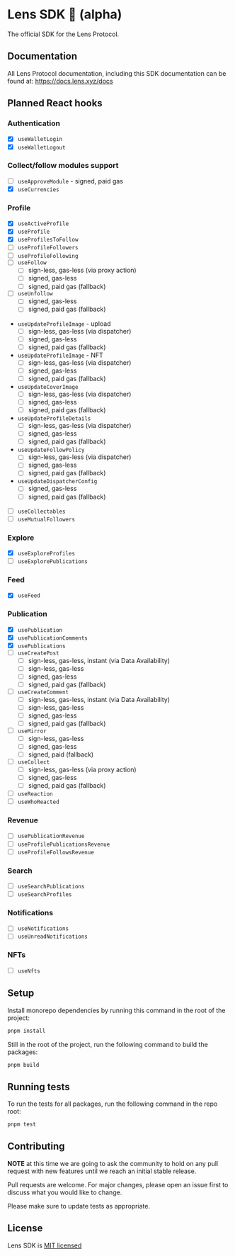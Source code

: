 # Lens SDK 🌿 (alpha)

The official SDK for the Lens Protocol.

## Documentation

All Lens Protocol documentation, including this SDK documentation can be found at: https://docs.lens.xyz/docs

## Planned React hooks

### Authentication

- [x] `useWalletLogin`
- [x] `useWalletLogout`

### Collect/follow modules support

- [ ] `useApproveModule` - signed, paid gas
- [x] `useCurrencies`

### Profile

- [x] `useActiveProfile`
- [x] `useProfile`
- [x] `useProfilesToFollow`
- [ ] `useProfileFollowers`
- [ ] `useProfileFollowing`
- [ ] `useFollow`
  - [ ] sign-less, gas-less (via proxy action)
  - [ ] signed, gas-less
  - [ ] signed, paid gas (fallback)
- [ ] `useUnfollow`
  - [ ] signed, gas-less
  - [ ] signed, paid gas (fallback)
- `useUpdateProfileImage` - upload
  - [ ] sign-less, gas-less (via dispatcher)
  - [ ] signed, gas-less
  - [ ] signed, paid gas (fallback)
- `useUpdateProfileImage` - NFT
  - [ ] sign-less, gas-less (via dispatcher)
  - [ ] signed, gas-less
  - [ ] signed, paid gas (fallback)
- `useUpdateCoverImage`
  - [ ] sign-less, gas-less (via dispatcher)
  - [ ] signed, gas-less
  - [ ] signed, paid gas (fallback)
- `useUpdateProfileDetails`
  - [ ] sign-less, gas-less (via dispatcher)
  - [ ] signed, gas-less
  - [ ] signed, paid gas (fallback)
- `useUpdateFollowPolicy`
  - [ ] sign-less, gas-less (via dispatcher)
  - [ ] signed, gas-less
  - [ ] signed, paid gas (fallback)
- `useUpdateDispatcherConfig`
  - [ ] signed, gas-less
  - [ ] signed, paid gas (fallback)
- [ ] `useCollectables`
- [ ] `useMutualFollowers`

### Explore

- [x] `useExploreProfiles`
- [ ] `useExplorePublications`

### Feed

- [x] `useFeed`

### Publication

- [x] `usePublication`
- [x] `usePublicationComments`
- [x] `usePublications`
- [ ] `useCreatePost`
  - [ ] sign-less, gas-less, instant (via Data Availability)
  - [ ] sign-less, gas-less
  - [ ] signed, gas-less
  - [ ] signed, paid gas (fallback)
- [ ] `useCreateComment`
  - [ ] sign-less, gas-less, instant (via Data Availability)
  - [ ] sign-less, gas-less
  - [ ] signed, gas-less
  - [ ] signed, paid gas (fallback)
- [ ] `useMirror`
  - [ ] sign-less, gas-less
  - [ ] signed, gas-less
  - [ ] signed, paid (fallback)
- [ ] `useCollect`
  - [ ] sign-less, gas-less (via proxy action)
  - [ ] signed, gas-less
  - [ ] signed, paid gas (fallback)
- [ ] `useReaction`
- [ ] `useWhoReacted`

### Revenue

- [ ] `usePublicationRevenue`
- [ ] `useProfilePublicationsRevenue`
- [ ] `useProfileFollowsRevenue`

### Search

- [ ] `useSearchPublications`
- [ ] `useSearchProfiles`

### Notifications

- [ ] `useNotifications`
- [ ] `useUnreadNotifications`

### NFTs

- [ ] `useNfts`

## Setup

Install monorepo dependencies by running this command in the root of the project:

```bash
pnpm install
```

Still in the root of the project, run the following command to build the packages:

```bash
pnpm build
```

## Running tests

To run the tests for all packages, run the following command in the repo root:

```bash
pnpm test
```

## Contributing

**NOTE** at this time we are going to ask the community to hold on any pull request with new features until we reach an initial stable release.

Pull requests are welcome. For major changes, please open an issue first
to discuss what you would like to change.

Please make sure to update tests as appropriate.

## License

Lens SDK is [MIT licensed](./LICENSE)
